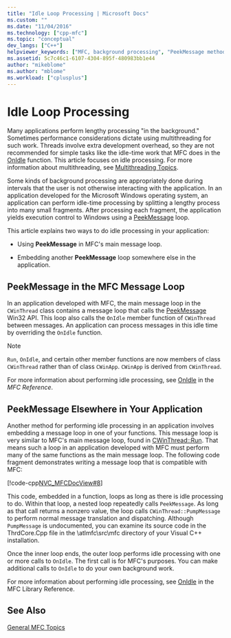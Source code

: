 ```yaml
---
title: "Idle Loop Processing | Microsoft Docs"
ms.custom: ""
ms.date: "11/04/2016"
ms.technology: ["cpp-mfc"]
ms.topic: "conceptual"
dev_langs: ["C++"]
helpviewer_keywords: ["MFC, background processing", "PeekMessage method [MFC], elsewhere than message loop", "PeekMessage method [MFC]", "MFC, messages", "messages [MFC], loops", "OnIdle method [MFC]", "processing [MFC], background", "idle loop processing [MFC]", "idle processing [MFC]", "threading [MFC], alternatives to multithreading", "processing, during idle loop", "processing [MFC]", "background processing [MFC]"]
ms.assetid: 5c7c46c1-6107-4304-895f-480983bb1e44
author: "mikeblome"
ms.author: "mblome"
ms.workload: ["cplusplus"]
---
```

# Idle Loop Processing
Many applications perform lengthy processing "in the background." Sometimes performance considerations dictate using multithreading for such work. Threads involve extra development overhead, so they are not recommended for simple tasks like the idle-time work that MFC does in the [OnIdle](../mfc/reference/cwinthread-class.md#onidle) function. This article focuses on idle processing. For more information about multithreading, see [Multithreading Topics](../parallel/multithreading-support-for-older-code-visual-cpp.md).  
  
 Some kinds of background processing are appropriately done during intervals that the user is not otherwise interacting with the application. In an application developed for the Microsoft Windows operating system, an application can perform idle-time processing by splitting a lengthy process into many small fragments. After processing each fragment, the application yields execution control to Windows using a [PeekMessage](http://msdn.microsoft.com/library/windows/desktop/ms644943) loop.  
  
 This article explains two ways to do idle processing in your application:  
  
-   Using **PeekMessage** in MFC's main message loop.  
  
-   Embedding another **PeekMessage** loop somewhere else in the application.  
  
##  <a name="_core_peekmessage_in_the_mfc_message_loop"></a> PeekMessage in the MFC Message Loop  
 In an application developed with MFC, the main message loop in the `CWinThread` class contains a message loop that calls the [PeekMessage](http://msdn.microsoft.com/library/windows/desktop/ms644943) Win32 API. This loop also calls the `OnIdle` member function of `CWinThread` between messages. An application can process messages in this idle time by overriding the `OnIdle` function.  
  
> [!NOTE]
>  `Run`, `OnIdle`, and certain other member functions are now members of class `CWinThread` rather than of class `CWinApp`. `CWinApp` is derived from `CWinThread`.  
  
 For more information about performing idle processing, see [OnIdle](../mfc/reference/cwinthread-class.md#onidle) in the *MFC Reference*.  
  
##  <a name="_core_peekmessage_elsewhere_in_your_application"></a> PeekMessage Elsewhere in Your Application  
 Another method for performing idle processing in an application involves embedding a message loop in one of your functions. This message loop is very similar to MFC's main message loop, found in [CWinThread::Run](../mfc/reference/cwinthread-class.md#run). That means such a loop in an application developed with MFC must perform many of the same functions as the main message loop. The following code fragment demonstrates writing a message loop that is compatible with MFC:  
  
 [!code-cpp[NVC_MFCDocView#8](../mfc/codesnippet/cpp/idle-loop-processing_1.cpp)]  
  
 This code, embedded in a function, loops as long as there is idle processing to do. Within that loop, a nested loop repeatedly calls `PeekMessage`. As long as that call returns a nonzero value, the loop calls `CWinThread::PumpMessage` to perform normal message translation and dispatching. Although `PumpMessage` is undocumented, you can examine its source code in the ThrdCore.Cpp file in the \atlmfc\src\mfc directory of your Visual C++ installation.  
  
 Once the inner loop ends, the outer loop performs idle processing with one or more calls to `OnIdle`. The first call is for MFC's purposes. You can make additional calls to `OnIdle` to do your own background work.  
  
 For more information about performing idle processing, see [OnIdle](../mfc/reference/cwinthread-class.md#onidle) in the MFC Library Reference.  
  
## See Also  
 [General MFC Topics](../mfc/general-mfc-topics.md)


